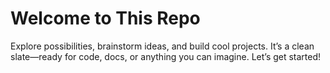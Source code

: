 # Welcome to This Repo

Explore possibilities, brainstorm ideas, and build cool projects. It’s a clean slate—ready for code, docs, or anything you can imagine. Let’s get started!
